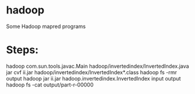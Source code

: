 # hadoop
Some Hadoop mapred programs

Steps:
=======
hadoop com.sun.tools.javac.Main hadoop/invertedindex/InvertedIndex.java 
jar cvf ii.jar hadoop/invertedindex/InvertedIndex*.class
hadoop fs -rmr output
hadoop jar ii.jar hadoop.invertedindex.InvertedIndex input output
hadoop fs -cat output/part-r-00000
